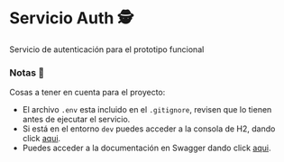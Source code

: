 # Servicio Auth 🕵️
Servicio de autenticación para el prototipo funcional

### Notas 📝
Cosas a tener en cuenta para el proyecto:

* El archivo ``.env`` esta incluido en el ``.gitignore``, revisen que lo tienen antes de ejecutar el servicio. 
* Si está en el entorno ``dev`` puedes acceder a la consola de H2, dando click [aqui](http://localhost:8090/h2). 
* Puedes acceder a la documentación en Swagger dando click [aqui](http://localhost:8090/swagger-ui/index.html).
